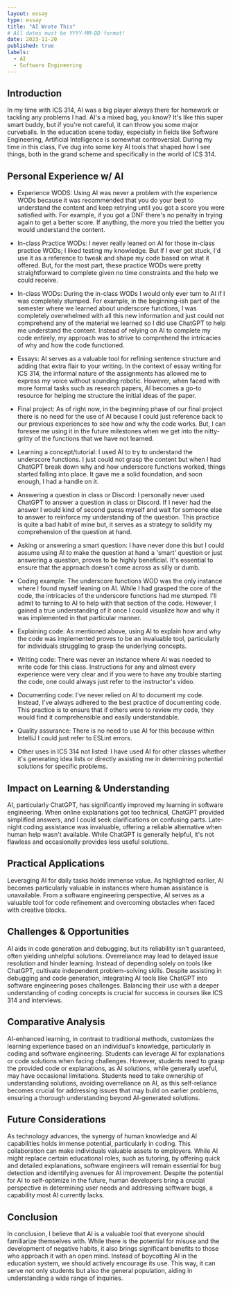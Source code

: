 ```yaml
---
layout: essay
type: essay
title: "AI Wrote This"
# All dates must be YYYY-MM-DD format!
date: 2023-11-20
published: true
labels:
  - AI
  - Software Engineering
---
```




## Introduction

In my time with ICS 314, AI was a big player always there for homework or tackling any problems I had. AI's a mixed bag, you know? It's like this super smart buddy, but if you're not careful, it can throw you some major curveballs. In the education scene today, especially in fields like Software Engineering, Artificial Intelligence is somewhat controversial. During my time in this class, I've dug into some key AI tools that shaped how I see things, both in the grand scheme and specifically in the world of ICS 314.

## Personal Experience w/ AI
- Experience WODS: Using AI was never a problem with the experience WODs because it was recommended that you do your best to understand the content and keep retrying until you got a score you were satisfied with. For example, if you got a DNF there's no penalty in trying again to get a better score. If anything, the more you tried the better you would understand the content.
  
- In-class Practice WODs: I never really leaned on AI for those in-class practice WODs; I liked testing my knowledge. But if I ever got stuck, I'd use it as a reference to tweak and shape my code based on what it offered. But, for the most part, these practice WODs were pretty straightforward to complete given no time constraints and the help we could receive.
  
- In-class WODs: During the in-class WODs I would only ever turn to AI if I was completely stumped. For example, in the beginning-ish part of the semester where we learned about underscore functions, I was completely overwhelmed with all this new information and just could not comprehend any of the material we learned so I did use ChatGPT to help me understand the content. Instead of relying on AI to complete my code entirely, my approach was to strive to comprehend the intricacies of why and how the code functioned.
  
- Essays: AI serves as a valuable tool for refining sentence structure and adding that extra flair to your writing. In the context of essay writing for ICS 314, the informal nature of the assignments has allowed me to express my voice without sounding robotic. However, when faced with more formal tasks such as research papers, AI becomes a go-to resource for helping me structure the initial ideas of the paper.
  
- Final project: As of right now, in the beginning phase of our final project there is no need for the use of AI because I could just reference back to our previous experiences to see how and why the code works. But, I can foresee me using it in the future milestones when we get into the nitty-gritty of the functions that we have not learned.
  
- Learning a concept/tutorial: I used AI to try to understand the underscore functions. I just could not grasp the content but when I had ChatGPT break down why and how underscore functions worked, things started falling into place. It gave me a solid foundation, and soon enough, I had a handle on it.
  
- Answering a question in class or Discord: I personally never used ChatGPT to answer a question in class or Discord. If I never had the answer I would kind of second guess myself and wait for someone else to answer to reinforce my understanding of the question. This practice is quite a bad habit of mine but, it serves as a strategy to solidify my comprehension of the question at hand.
  
- Asking or answering a smart question: I have never done this but I could assume using AI to make the question at hand a 'smart' question or just answering a question, proves to be highly beneficial. It's essential to ensure that the approach doesn't come across as silly or dumb.
  
- Coding example: The underscore functions WOD was the only instance where I found myself leaning on AI. While I had grasped the core of the code, the intricacies of the underscore functions had me stumped. I'll admit to turning to AI to help with that section of the code. However, I gained a true understanding of it once I could visualize how and why it was implemented in that particular manner.
  
- Explaining code: As mentioned above, using AI to explain how and why the code was implemented proves to be an invaluable tool, particularly for individuals struggling to grasp the underlying concepts.
  
- Writing code: There was never an instance where AI was needed to write code for this class. Instructions for any and almost every experience were very clear and if you were to have any trouble starting the code, one could always just refer to the instructor's video.
  
- Documenting code: I've never relied on AI to document my code. Instead, I've always adhered to the best practice of documenting code. This practice is to ensure that if others were to review my code, they would find it comprehensible and easily understandable.
  
- Quality assurance: There is no need to use AI for this because within IntelliJ I could just refer to ESLint errors.
  
- Other uses in ICS 314 not listed: I have used AI for other classes whether it's generating idea lists or directly assisting me in determining potential solutions for specific problems.
  
## Impact on Learning & Understanding
AI, particularly ChatGPT, has significantly improved my learning in software engineering. When online explanations got too technical, ChatGPT provided simplified answers, and I could seek clarifications on confusing parts. Late-night coding assistance was invaluable, offering a reliable alternative when human help wasn't available. While ChatGPT is generally helpful, it's not flawless and occasionally provides less useful solutions.

## Practical Applications
Leveraging AI for daily tasks holds immense value. As highlighted earlier, AI becomes particularly valuable in instances where human assistance is unavailable. From a software engineering perspective, AI serves as a valuable tool for code refinement and overcoming obstacles when faced with creative blocks.

## Challenges & Opportunities
AI aids in code generation and debugging, but its reliability isn't guaranteed, often yielding unhelpful solutions. Overreliance may lead to delayed issue resolution and hinder learning. Instead of depending solely on tools like ChatGPT, cultivate independent problem-solving skills. Despite assisting in debugging and code generation, integrating AI tools like ChatGPT into software engineering poses challenges. Balancing their use with a deeper understanding of coding concepts is crucial for success in courses like ICS 314 and interviews.

## Comparative Analysis
AI-enhanced learning, in contrast to traditional methods, customizes the learning experience based on an individual's knowledge, particularly in coding and software engineering. Students can leverage AI for explanations or code solutions when facing challenges. However, students need to grasp the provided code or explanations, as AI solutions, while generally useful, may have occasional limitations. Students need to take ownership of understanding solutions, avoiding overreliance on AI, as this self-reliance becomes crucial for addressing issues that may build on earlier problems, ensuring a thorough understanding beyond AI-generated solutions.

## Future Considerations
As technology advances, the synergy of human knowledge and AI capabilities holds immense potential, particularly in coding. This collaboration can make individuals valuable assets to employers. While AI might replace certain educational roles, such as tutoring, by offering quick and detailed explanations, software engineers will remain essential for bug detection and identifying avenues for AI improvement. Despite the potential for AI to self-optimize in the future, human developers bring a crucial perspective in determining user needs and addressing software bugs, a capability most AI currently lacks.

## Conclusion
In conclusion, I believe that AI is a valuable tool that everyone should familiarize themselves with. While there is the potential for misuse and the development of negative habits, it also brings significant benefits to those who approach it with an open mind. Instead of boycotting AI in the education system, we should actively encourage its use. This way, it can serve not only students but also the general population, aiding in understanding a wide range of inquiries.
